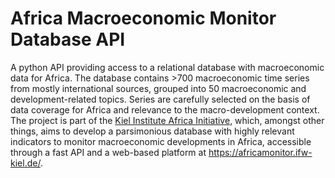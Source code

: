 # Africa Macroeconomic Monitor Database API

A python API providing access to a relational database with macroeconomic data for Africa.
The database contains >700 macroeconomic time series from mostly international sources,
grouped into 50 macroeconomic and development-related topics. Series are carefully selected
on the basis of data coverage for Africa and relevance to the macro-development context.
The project is part of the [Kiel Institute Africa Initiative](https://www.ifw-kiel.de/institute/initiatives/kielinstituteafricainitiative/),
which, amongst other things, aims to develop a parsimonious database with highly relevant indicators
to monitor macroeconomic developments in Africa, accessible through a fast API and a web-based platform
at https://africamonitor.ifw-kiel.de/.
